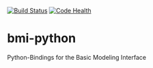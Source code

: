 [![Build Status](https://travis-ci.org/csdms/bmi-python.svg?branch=master)](https://travis-ci.org/csdms/bmi-python)
[![Code Health](https://landscape.io/github/csdms/bmi-python/master/landscape.svg)](https://landscape.io/github/csdms/bmi-python/master)

bmi-python
==========

Python-Bindings for the Basic Modeling Interface
